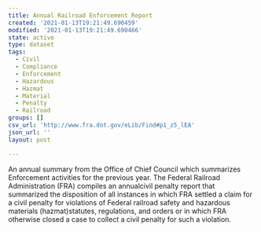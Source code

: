 ```yaml
---
title: Annual Railroad Enforcement Report
created: '2021-01-13T19:21:49.690459'
modified: '2021-01-13T19:21:49.690466'
state: active
type: dataset
tags:
  - Civil
  - Compliance
  - Enforcement
  - Hazardous
  - Hazmat
  - Material
  - Penalty
  - Railroad
groups: []
csv_url: 'http://www.fra.dot.gov/eLib/Find#p1_z5_lEA'
json_url: ''
layout: post

---
```

An annual summary from the Office of Chief Council which summarizes Enforcement activities for the previous year. The Federal Railroad Administration (FRA) compiles an annualcivil penalty report that summarized the disposition of all instances in which FRA settled a claim for a civil penalty for violations of Federal railroad safety and hazardous materials (hazmat)statutes, regulations, and orders or in which FRA otherwise closed a case to collect a civil penalty for such a violation.
